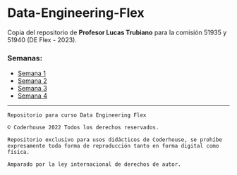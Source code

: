 # Data-Engineering-Flex

Copia del repositorio de **Profesor Lucas Trubiano** para la comisión 51935 y 51940 (DE Flex - 2023).



### Semanas:
- [Semana 1](Semana_1/Semana_1.md)
- [Semana 2](Semana_2/Semana_2.md)
- [Semana 3](Semana_3/Semana_3.md)
- [Semana 4](Semana_4/Semana_4.md)


---

    Repositorio para curso Data Engineering Flex

    © Coderhouse 2022 Todos los derechos reservados.

    Repositorio exclusivo para usos didácticos de Coderhouse, se prohíbe expresamente toda forma de reproducción tanto en forma digital como física.

    Amparado por la ley internacional de derechos de autor.
